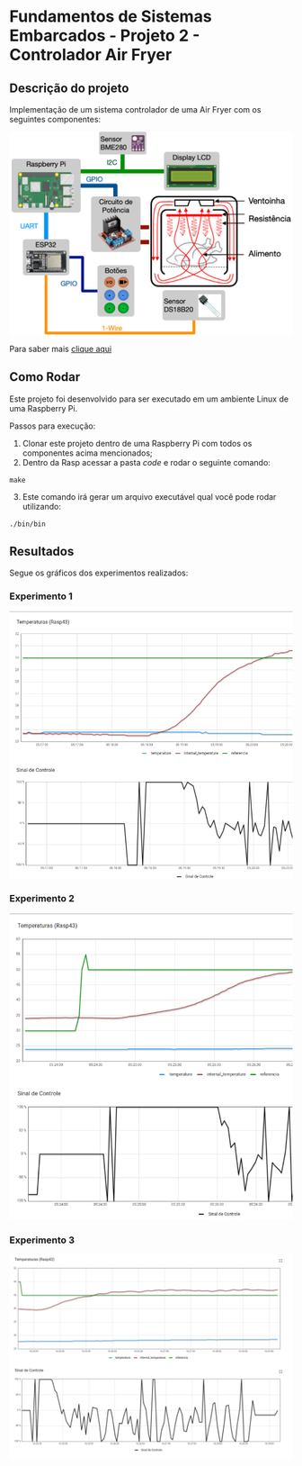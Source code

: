 # Fundamentos de Sistemas Embarcados - Projeto 2 - Controlador Air Fryer 

## Descrição do projeto
Implementação de um sistema controlador de uma Air Fryer com os seguintes componentes:

![Componentes](/figuras/Figura_1_Trabalho_2_AirFryer.png)

Para saber mais [clique aqui](referencias/README.md)

## Como Rodar
Este projeto foi desenvolvido para ser executado em um ambiente Linux de uma Raspberry Pi.

Passos para execução:

1. Clonar este projeto dentro de uma Raspberry Pi com todos os componentes acima mencionados;
2. Dentro da Rasp acessar a pasta *code* e rodar o seguinte comando:
```
make
```
3. Este comando irá gerar um arquivo executável qual você pode rodar utilizando:
```
./bin/bin
```

## Resultados
Segue os gráficos dos experimentos realizados:

### Experimento 1
![Gráficos Experimento 1](/figuras/Exp1.png)


### Experimento 2
![Gráficos Experimento 2](/figuras/Exp2.png)

### Experimento 3
![Gráficos Experimento 3](/figuras/Exp3.png)